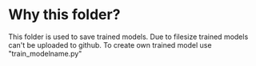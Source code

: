 # Why this folder?

This folder is used to save trained models. 
Due to filesize trained models can't be uploaded to github.
To create own trained model use "train_modelname.py"
